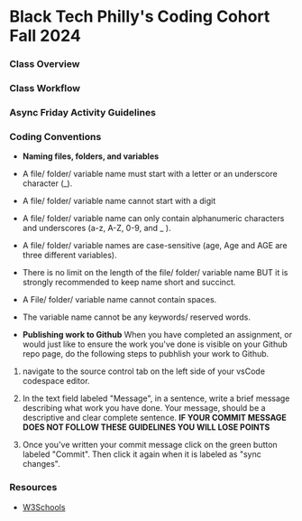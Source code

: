 # Black Tech Philly's Coding Cohort Fall 2024

### Class Overview 

### Class Workflow

### Async Friday Activity Guidelines

### Coding Conventions 
- **Naming files, folders, and variables**
- A file/ folder/ variable name must start with a letter or an underscore character (_).
- A file/ folder/ variable name cannot start with a digit
- A file/ folder/ variable name can only contain alphanumeric characters and underscores (a-z, A-Z, 0-9, and _ ).
- A file/ folder/ variable names are case-sensitive (age, Age and AGE are three different variables).
- There is no limit on the length of the file/ folder/ variable name BUT it is strongly recommended to keep name short and succinct. 
- A File/ folder/ variable name cannot contain spaces.
- The variable name cannot be any keywords/ reserved words.

- **Publishing work to Github** 
When you have completed an assignment, or would just like to ensure the work you've done is visible on your Github repo page, do the following steps to pubhlish your work to Github.

1. navigate to the source control tab on the left side of your 
vsCode codespace editor.

2. In the text field labeled "Message", in a sentence, write a brief message describing what work you have done. Your message, should be a descriptive and clear complete sentence. 
**IF YOUR COMMIT MESSAGE DOES NOT FOLLOW THESE GUIDELINES YOU WILL LOSE POINTS**

3. Once you've written your commit message click on the green button labeled "Commit". Then click it again when it is labeled as "sync changes". 

### Resources 
- [W3Schools](https://www.w3schools.com/)




